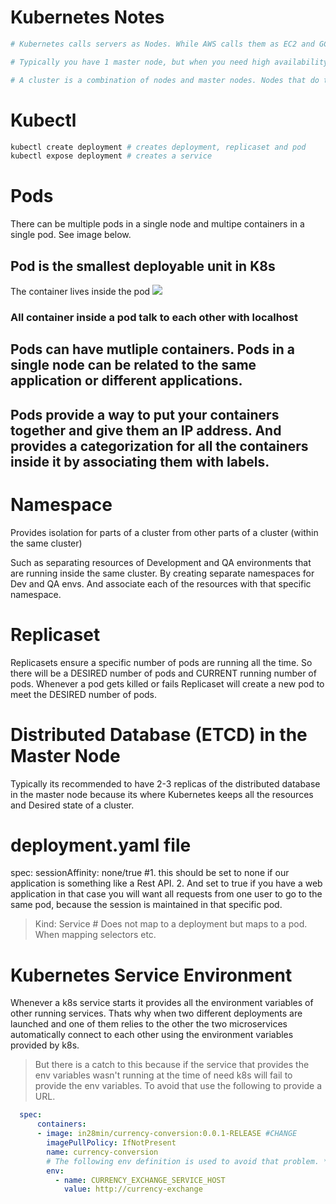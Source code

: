 # Kubernetes Notes

```sh 
# Kubernetes calls servers as Nodes. While AWS calls them as EC2 and GCP calls them Compute Engine and Azure calls them Virtual Servers.

# Typically you have 1 master node, but when you need high availability you create multiple master nodes. 

# A cluster is a combination of nodes and master nodes. Nodes that do the work are called worker nodes (or just nodes) and manager nodes are called master nodes.

```

# Kubectl
```sh 
kubectl create deployment # creates deployment, replicaset and pod
kubectl expose deployment # creates a service
```

# Pods
There can be multiple pods in a single node and multipe containers in a single pod. See image below.

## Pod is the smallest deployable unit in K8s
The container lives inside the pod
![](https://snipboard.io/OrZvpf.jpg)

### All container inside a pod talk to each other with localhost

## Pods can have mutliple containers. Pods in a single node can be related to the same application or different applications.

## Pods provide a way to put your containers together and give them an IP address. And provides a categorization for all the containers inside it by associating them with labels.

# Namespace 
Provides isolation for parts of a cluster from other parts of a cluster (within the same cluster)

Such as separating resources of Development and QA environments that are running inside the same cluster. By creating separate namespaces for Dev and QA envs. And associate each of the resources with that specific namespace.

# Replicaset
Replicasets ensure a specific number of pods are running all the time. So there will be a DESIRED number of pods and CURRENT running number of pods. Whenever a pod gets killed or fails Replicaset will create a new pod to meet the DESIRED number of pods.

# Distributed Database (ETCD) in the Master Node
Typically its recommended to have 2-3 replicas of the distributed database in the master node because its where Kubernetes keeps all the resources and Desired state of a cluster.

# deployment.yaml file
spec:
sessionAffinity: none/true #1. this should be set to none if our application is something like a Rest API. 2. And set to true if you have a web application in that case you will want all requests from one user to go to the same pod, because the session is maintained in that specific pod. 

> Kind: Service # Does not map to a deployment but maps to a pod. When mapping selectors etc.

# Kubernetes Service Environment
Whenever a k8s service starts it provides all the environment variables of other running services. Thats why when two different deployments are launched and one of them relies to the other the two microservices automatically connect to each other using the environment variables provided by k8s.

> But there is a catch to this because if the service that provides the env variables wasn't running at the time of need k8s will fail to provide the env variables. To avoid that use the following to provide a URL.

```YAML
  spec:
      containers:
      - image: in28min/currency-conversion:0.0.1-RELEASE #CHANGE
        imagePullPolicy: IfNotPresent
        name: currency-conversion
        # The following env definition is used to avoid that problem. *This is a more reliable approach.*
        env:
          - name: CURRENCY_EXCHANGE_SERVICE_HOST
            value: http://currency-exchange
```
